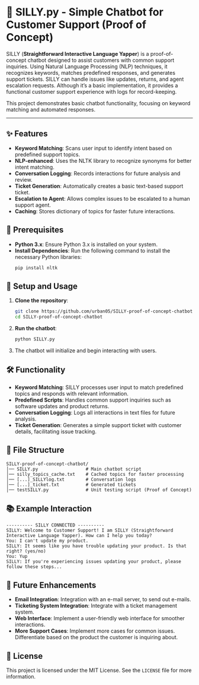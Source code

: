 # 🤖 SILLY.py - Simple Chatbot for Customer Support (Proof of Concept)

SILLY (**Straightforward Interactive Language Yapper**) is a proof-of-concept chatbot designed to assist customers with common support inquiries. Using Natural Language Processing (NLP) techniques, it recognizes keywords, matches predefined responses, and generates support tickets. SILLY can handle issues like updates, returns, and agent escalation requests. Although it’s a basic implementation, it provides a functional customer support experience with logs for record-keeping.

This project demonstrates basic chatbot functionality, focusing on keyword matching and automated responses.

---

## ✨ Features
- **Keyword Matching**: Scans user input to identify intent based on predefined support topics.
- **NLP-enhanced**: Uses the NLTK library to recognize synonyms for better intent matching.
- **Conversation Logging**: Records interactions for future analysis and review.
- **Ticket Generation**: Automatically creates a basic text-based support ticket.
- **Escalation to Agent**: Allows complex issues to be escalated to a human support agent.
- **Caching**: Stores dictionary of topics for faster future interactions.

## 🔧 Prerequisites
- **Python 3.x**: Ensure Python 3.x is installed on your system.
- **Install Dependencies**: Run the following command to install the necessary Python libraries:
  ```sh
  pip install nltk
  ```

## 🚀 Setup and Usage

1. **Clone the repository**:
   ```sh
   git clone https://github.com/urban05/SILLY-proof-of-concept-chatbot/
   cd SILLY-proof-of-concept-chatbot
   ```

2. **Run the chatbot**:
   ```sh
   python SILLY.py
   ```

3. The chatbot will initialize and begin interacting with users.

## 🛠️ Functionality
- **Keyword Matching**: SILLY processes user input to match predefined topics and responds with relevant information.
- **Predefined Scripts**: Handles common support inquiries such as software updates and product returns.
- **Conversation Logging**: Logs all interactions in text files for future analysis.
- **Ticket Generation**: Generates a simple support ticket with customer details, facilitating issue tracking.

## 📂 File Structure
```
SILLY-proof-of-concept-chatbot/
│── SILLY.py                  # Main chatbot script
│── silly_topics_cache.txt    # Cached topics for faster processing
│── [...]_SILLYlog.txt        # Conversation logs
│── [...]_ticket.txt          # Generated tickets
│── testSILLY.py              # Unit testing script (Proof of Concept)
```

## 📚 Example Interaction
```
---------- SILLY CONNECTED ----------
SILLY: Welcome to Customer Support! I am SILLY (Straightforward Interactive Language Yapper). How can I help you today?
You: I can't update my product.
SILLY: It seems like you have trouble updating your product. Is that right? (yes/no)
You: Yup
SILLY: If you're experiencing issues updating your product, please follow these steps...
```

## 🔮 Future Enhancements
- **Email Integration**: Integration with an e-mail server, to send out e-mails.
- **Ticketing System Integration**: Integrate with a ticket management system.
- **Web Interface**: Implement a user-friendly web interface for smoother interactions.
- **More Support Cases**: Implement more cases for common issues. Differentiate based on the product the customer is inquiring about.

## 📄 License
This project is licensed under the MIT License. See the `LICENSE` file for more information.
